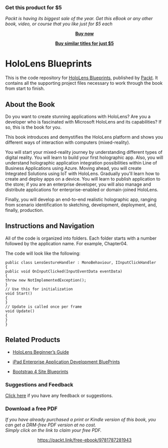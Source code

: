 
### Get this product for $5

<i>Packt is having its biggest sale of the year. Get this eBook or any other book, video, or course that you like just for $5 each</i>


<b><p align='center'>[Buy now](https://packt.link/9781787281943)</p></b>


<b><p align='center'>[Buy similar titles for just $5](https://subscription.packtpub.com/search)</p></b>


# HoloLens Blueprints
This is the code repository for [HoloLens Blueprints](https://www.packtpub.com/application-development/hololens-blueprints?utm_source=github&utm_medium=repository&utm_campaign=9781787281943), published by [Packt](https://www.packtpub.com/?utm_source=github). It contains all the supporting project files necessary to work through the book from start to finish.

## About the Book
Do you want to create stunning applications with HoloLens? Are you a developer who is fascinated with Microsoft HoloLens and its capabilities? If so, this is the book for you.

This book introduces and demystifies the HoloLens platform and shows you different ways of interaction with computers (mixed-reality).

You will start your mixed-reality journey by understanding different types of digital reality. You will learn to build your first holographic app. Also, you will understand holographic application integration possibilities within Line of Business Applications using Azure. Moving ahead, you will create Integrated Solutions using IoT with HoloLens. Gradually you'll learn how to create and deploy apps on a device. You will learn to publish application to the store; if you are an enterprise developer, you will also manage and distribute applications for enterprise-enabled or domain-joined HoloLens.

Finally, you will develop an end-to-end realistic holographic app, ranging from scenario identification to sketching, development, deployment, and, finally, production.

## Instructions and Navigation
All of the code is organized into folders. Each folder starts with a number followed by the application name. For example, Chapter04.



The code will look like the following:
```
public class LensGestureHandler : MonoBehaviour, IInputClickHandler
{
public void OnInputClicked(InputEventData eventData)
{
throw new NotImplementedException();
}
// Use this for initialization
void Start()
{
}
// Update is called once per frame
void Update()
{
}
}
```



## Related Products
* [HoloLens Beginner’s Guide](https://www.packtpub.com/hardware-and-creative/hololens-beginners-guide?utm_source=github&utm_medium=repository&utm_campaign=9781786464729)

* [iPad Enterprise Application Development BluePrints](https://www.packtpub.com/application-development/ipad-enterprise-application-development-blueprints?utm_source=github&utm_medium=repository&utm_campaign=9781849682947)

* [Bootstrap 4 Site Blueprints](https://www.packtpub.com/web-development/bootstrap-4-site-blueprints?utm_source=github&utm_medium=repository&utm_campaign=9781785889653)


### Suggestions and Feedback
[Click here](https://docs.google.com/forms/d/e/1FAIpQLSe5qwunkGf6PUvzPirPDtuy1Du5Rlzew23UBp2S-P3wB-GcwQ/viewform) if you have any feedback or suggestions.
### Download a free PDF

 <i>If you have already purchased a print or Kindle version of this book, you can get a DRM-free PDF version at no cost.<br>Simply click on the link to claim your free PDF.</i>
<p align="center"> <a href="https://packt.link/free-ebook/9781787281943">https://packt.link/free-ebook/9781787281943 </a> </p>